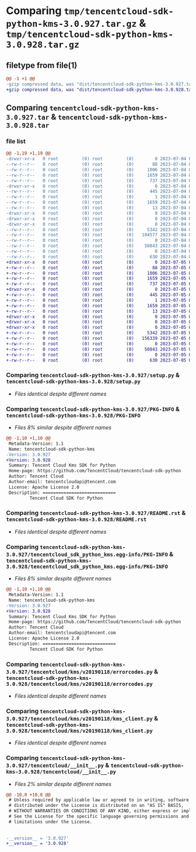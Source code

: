 # Comparing `tmp/tencentcloud-sdk-python-kms-3.0.927.tar.gz` & `tmp/tencentcloud-sdk-python-kms-3.0.928.tar.gz`

## filetype from file(1)

```diff
@@ -1 +1 @@
-gzip compressed data, was "dist/tencentcloud-sdk-python-kms-3.0.927.tar", last modified: Tue Jul  4 00:24:49 2023, max compression
+gzip compressed data, was "dist/tencentcloud-sdk-python-kms-3.0.928.tar", last modified: Wed Jul  5 00:28:40 2023, max compression
```

## Comparing `tencentcloud-sdk-python-kms-3.0.927.tar` & `tencentcloud-sdk-python-kms-3.0.928.tar`

### file list

```diff
@@ -1,19 +1,19 @@
-drwxr-xr-x   0 root         (0) root         (0)        0 2023-07-04 00:24:49.000000 tencentcloud-sdk-python-kms-3.0.927/
--rw-r--r--   0 root         (0) root         (0)       88 2023-07-04 00:24:49.000000 tencentcloud-sdk-python-kms-3.0.927/setup.cfg
--rw-r--r--   0 root         (0) root         (0)     1006 2023-07-04 00:24:49.000000 tencentcloud-sdk-python-kms-3.0.927/setup.py
--rw-r--r--   0 root         (0) root         (0)     1659 2023-07-04 00:24:49.000000 tencentcloud-sdk-python-kms-3.0.927/PKG-INFO
--rw-r--r--   0 root         (0) root         (0)      737 2023-07-04 00:24:49.000000 tencentcloud-sdk-python-kms-3.0.927/README.rst
-drwxr-xr-x   0 root         (0) root         (0)        0 2023-07-04 00:24:49.000000 tencentcloud-sdk-python-kms-3.0.927/tencentcloud_sdk_python_kms.egg-info/
--rw-r--r--   0 root         (0) root         (0)      445 2023-07-04 00:24:49.000000 tencentcloud-sdk-python-kms-3.0.927/tencentcloud_sdk_python_kms.egg-info/SOURCES.txt
--rw-r--r--   0 root         (0) root         (0)        1 2023-07-04 00:24:49.000000 tencentcloud-sdk-python-kms-3.0.927/tencentcloud_sdk_python_kms.egg-info/dependency_links.txt
--rw-r--r--   0 root         (0) root         (0)     1659 2023-07-04 00:24:49.000000 tencentcloud-sdk-python-kms-3.0.927/tencentcloud_sdk_python_kms.egg-info/PKG-INFO
--rw-r--r--   0 root         (0) root         (0)       13 2023-07-04 00:24:49.000000 tencentcloud-sdk-python-kms-3.0.927/tencentcloud_sdk_python_kms.egg-info/top_level.txt
-drwxr-xr-x   0 root         (0) root         (0)        0 2023-07-04 00:24:49.000000 tencentcloud-sdk-python-kms-3.0.927/tencentcloud/
-drwxr-xr-x   0 root         (0) root         (0)        0 2023-07-04 00:24:49.000000 tencentcloud-sdk-python-kms-3.0.927/tencentcloud/kms/
-drwxr-xr-x   0 root         (0) root         (0)        0 2023-07-04 00:24:49.000000 tencentcloud-sdk-python-kms-3.0.927/tencentcloud/kms/v20190118/
--rw-r--r--   0 root         (0) root         (0)     5342 2023-07-04 00:24:49.000000 tencentcloud-sdk-python-kms-3.0.927/tencentcloud/kms/v20190118/errorcodes.py
--rw-r--r--   0 root         (0) root         (0)   104577 2023-07-04 00:24:49.000000 tencentcloud-sdk-python-kms-3.0.927/tencentcloud/kms/v20190118/models.py
--rw-r--r--   0 root         (0) root         (0)        0 2023-07-04 00:24:49.000000 tencentcloud-sdk-python-kms-3.0.927/tencentcloud/kms/v20190118/__init__.py
--rw-r--r--   0 root         (0) root         (0)    50843 2023-07-04 00:24:49.000000 tencentcloud-sdk-python-kms-3.0.927/tencentcloud/kms/v20190118/kms_client.py
--rw-r--r--   0 root         (0) root         (0)        0 2023-07-04 00:24:49.000000 tencentcloud-sdk-python-kms-3.0.927/tencentcloud/kms/__init__.py
--rw-r--r--   0 root         (0) root         (0)      630 2023-07-04 00:24:49.000000 tencentcloud-sdk-python-kms-3.0.927/tencentcloud/__init__.py
+drwxr-xr-x   0 root         (0) root         (0)        0 2023-07-05 00:28:40.000000 tencentcloud-sdk-python-kms-3.0.928/
+-rw-r--r--   0 root         (0) root         (0)       88 2023-07-05 00:28:40.000000 tencentcloud-sdk-python-kms-3.0.928/setup.cfg
+-rw-r--r--   0 root         (0) root         (0)     1006 2023-07-05 00:28:40.000000 tencentcloud-sdk-python-kms-3.0.928/setup.py
+-rw-r--r--   0 root         (0) root         (0)     1659 2023-07-05 00:28:40.000000 tencentcloud-sdk-python-kms-3.0.928/PKG-INFO
+-rw-r--r--   0 root         (0) root         (0)      737 2023-07-05 00:28:40.000000 tencentcloud-sdk-python-kms-3.0.928/README.rst
+drwxr-xr-x   0 root         (0) root         (0)        0 2023-07-05 00:28:40.000000 tencentcloud-sdk-python-kms-3.0.928/tencentcloud_sdk_python_kms.egg-info/
+-rw-r--r--   0 root         (0) root         (0)      445 2023-07-05 00:28:40.000000 tencentcloud-sdk-python-kms-3.0.928/tencentcloud_sdk_python_kms.egg-info/SOURCES.txt
+-rw-r--r--   0 root         (0) root         (0)        1 2023-07-05 00:28:40.000000 tencentcloud-sdk-python-kms-3.0.928/tencentcloud_sdk_python_kms.egg-info/dependency_links.txt
+-rw-r--r--   0 root         (0) root         (0)     1659 2023-07-05 00:28:40.000000 tencentcloud-sdk-python-kms-3.0.928/tencentcloud_sdk_python_kms.egg-info/PKG-INFO
+-rw-r--r--   0 root         (0) root         (0)       13 2023-07-05 00:28:40.000000 tencentcloud-sdk-python-kms-3.0.928/tencentcloud_sdk_python_kms.egg-info/top_level.txt
+drwxr-xr-x   0 root         (0) root         (0)        0 2023-07-05 00:28:40.000000 tencentcloud-sdk-python-kms-3.0.928/tencentcloud/
+drwxr-xr-x   0 root         (0) root         (0)        0 2023-07-05 00:28:40.000000 tencentcloud-sdk-python-kms-3.0.928/tencentcloud/kms/
+drwxr-xr-x   0 root         (0) root         (0)        0 2023-07-05 00:28:40.000000 tencentcloud-sdk-python-kms-3.0.928/tencentcloud/kms/v20190118/
+-rw-r--r--   0 root         (0) root         (0)     5342 2023-07-05 00:28:40.000000 tencentcloud-sdk-python-kms-3.0.928/tencentcloud/kms/v20190118/errorcodes.py
+-rw-r--r--   0 root         (0) root         (0)   156339 2023-07-05 00:28:40.000000 tencentcloud-sdk-python-kms-3.0.928/tencentcloud/kms/v20190118/models.py
+-rw-r--r--   0 root         (0) root         (0)        0 2023-07-05 00:28:40.000000 tencentcloud-sdk-python-kms-3.0.928/tencentcloud/kms/v20190118/__init__.py
+-rw-r--r--   0 root         (0) root         (0)    50843 2023-07-05 00:28:40.000000 tencentcloud-sdk-python-kms-3.0.928/tencentcloud/kms/v20190118/kms_client.py
+-rw-r--r--   0 root         (0) root         (0)        0 2023-07-05 00:28:40.000000 tencentcloud-sdk-python-kms-3.0.928/tencentcloud/kms/__init__.py
+-rw-r--r--   0 root         (0) root         (0)      630 2023-07-05 00:28:40.000000 tencentcloud-sdk-python-kms-3.0.928/tencentcloud/__init__.py
```

### Comparing `tencentcloud-sdk-python-kms-3.0.927/setup.py` & `tencentcloud-sdk-python-kms-3.0.928/setup.py`

 * *Files identical despite different names*

### Comparing `tencentcloud-sdk-python-kms-3.0.927/PKG-INFO` & `tencentcloud-sdk-python-kms-3.0.928/PKG-INFO`

 * *Files 8% similar despite different names*

```diff
@@ -1,10 +1,10 @@
 Metadata-Version: 1.1
 Name: tencentcloud-sdk-python-kms
-Version: 3.0.927
+Version: 3.0.928
 Summary: Tencent Cloud Kms SDK for Python
 Home-page: https://github.com/TencentCloud/tencentcloud-sdk-python
 Author: Tencent Cloud
 Author-email: tencentcloudapi@tencent.com
 License: Apache License 2.0
 Description: ============================
         Tencent Cloud SDK for Python
```

### Comparing `tencentcloud-sdk-python-kms-3.0.927/README.rst` & `tencentcloud-sdk-python-kms-3.0.928/README.rst`

 * *Files identical despite different names*

### Comparing `tencentcloud-sdk-python-kms-3.0.927/tencentcloud_sdk_python_kms.egg-info/PKG-INFO` & `tencentcloud-sdk-python-kms-3.0.928/tencentcloud_sdk_python_kms.egg-info/PKG-INFO`

 * *Files 8% similar despite different names*

```diff
@@ -1,10 +1,10 @@
 Metadata-Version: 1.1
 Name: tencentcloud-sdk-python-kms
-Version: 3.0.927
+Version: 3.0.928
 Summary: Tencent Cloud Kms SDK for Python
 Home-page: https://github.com/TencentCloud/tencentcloud-sdk-python
 Author: Tencent Cloud
 Author-email: tencentcloudapi@tencent.com
 License: Apache License 2.0
 Description: ============================
         Tencent Cloud SDK for Python
```

### Comparing `tencentcloud-sdk-python-kms-3.0.927/tencentcloud/kms/v20190118/errorcodes.py` & `tencentcloud-sdk-python-kms-3.0.928/tencentcloud/kms/v20190118/errorcodes.py`

 * *Files identical despite different names*

### Comparing `tencentcloud-sdk-python-kms-3.0.927/tencentcloud/kms/v20190118/kms_client.py` & `tencentcloud-sdk-python-kms-3.0.928/tencentcloud/kms/v20190118/kms_client.py`

 * *Files identical despite different names*

### Comparing `tencentcloud-sdk-python-kms-3.0.927/tencentcloud/__init__.py` & `tencentcloud-sdk-python-kms-3.0.928/tencentcloud/__init__.py`

 * *Files 2% similar despite different names*

```diff
@@ -10,8 +10,8 @@
 # Unless required by applicable law or agreed to in writing, software
 # distributed under the License is distributed on an "AS IS" BASIS,
 # WITHOUT WARRANTIES OR CONDITIONS OF ANY KIND, either express or implied.
 # See the License for the specific language governing permissions and
 # limitations under the License.
 
 
-__version__ = '3.0.927'
+__version__ = '3.0.928'
```

